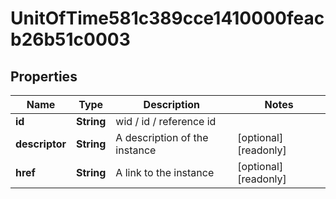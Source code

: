 

# UnitOfTime581c389cce1410000feacb26b51c0003


## Properties

Name | Type | Description | Notes
------------ | ------------- | ------------- | -------------
**id** | **String** | wid / id / reference id | 
**descriptor** | **String** | A description of the instance |  [optional] [readonly]
**href** | **String** | A link to the instance |  [optional] [readonly]



